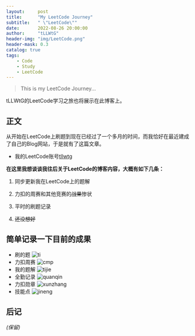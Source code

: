 ```yaml
---
layout:     post
title:      "My LeetCode Journey"
subtitle:   " \"LeetCode\""
date:       2022-08-26 20:00:00
author:     "tLLWtG"
header-img: "img/LeetCode.png"
header-mask: 0.3
catalog: true
tags:
    - Code
    - Study
    - LeetCode
---
```


>This is my LeetCode Journey...

tLLWtG的LeetCode学习之旅也将展示在此博客上。


## 正文

从开始在LeetCode上刷题到现在已经过了一个多月的时间，而我恰好在最近建成了自己的Blog网站，于是就有了这篇文章。

* 我的LeetCode账号[tllwtg](https://leetcode.cn/u/tllwtg/)

**在这里我想谈谈我往后关于LeetCode的博客内容，大概有如下几条：**

1. 同步更新我在LeetCode上的题解

2. 力扣的周赛和其他竞赛的~~战果~~惨状

3. 平时的刷题记录

4. ~~还没想好~~

## 简单记录一下目前的成果

* 刷的题
![ti](../../../../img/2022-08-26-ti.png)
* 力扣周赛
![cmp](../../../../img/2022-08-26-cmp.png)
* 我的题解
![tijie](../../../../img/2022-08-26-tijie.png)
* 全勤记录
![quanqin](../../../../img/2022-08-26-quanqin.png)
* 力扣勋章
![xunzhang](../../../../img/2022-08-26-xunzhang.png)
* 技能点
![jineng](../../../../img/2022-08-26-jineng.png)

## 后记

*(保留)*


<!-- *———      __ 后记于 __* -->
